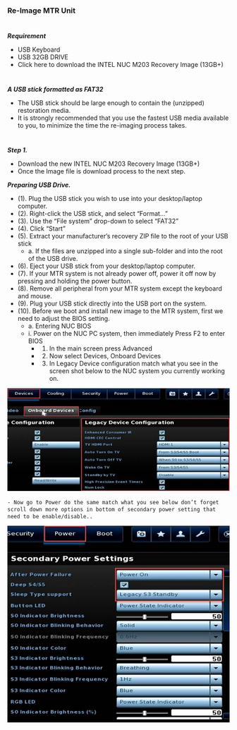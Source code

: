 ### Re-Image MTR Unit

#
***_Requirement_***
  - USB Keyboard
  - USB 32GB DRIVE
  - Click here to download the INTEL NUC M203 Recovery Image (13GB+)
#
***_A USB stick formatted as FAT32_***
  - The USB stick should be large enough to contain the (unzipped) restoration media.
  - It is strongly recommended that you use the fastest USB media available to you, to minimize the time the re-imaging process takes.

#
***Step 1.***
- Download the new INTEL NUC M203 Recovery Image (13GB+)
- Once the Image file is download process to the next step.


***Preparing USB Drive.***
- (1).	Plug the USB stick you wish to use into your desktop/laptop computer.
- (2).	Right-click the USB stick, and select “Format…”
- (3).	Use the “File system” drop-down to select “FAT32”
- (4).	Click “Start”
- (5).	Extract your manufacturer’s recovery ZIP file to the root of your USB stick
    - a.	If the files are unzipped into a single sub-folder and into the root of the USB drive.
- (6).	Eject your USB stick from your desktop/laptop computer.
- (7).	If your MTR system is not already power off, power it off now by pressing and holding the power button.
- (8).	Remove all peripheral from your MTR system except the keyboard and mouse.
- (9).	Plug your USB stick directly into the USB port on the system.
- (10).	Before we boot and install new image to the MTR system, first we need to adjust the BIOS setting.
  - a.	Entering NUC BIOS
  - i.	Power on the NUC PC system, then immediately Press F2 to enter BIOS
    - 1.	In the main screen press Advanced
    - 2.	Now select Devices, Onboard Devices 
    - 3.	In Legacy Device configuration match what you see in the screen shot below to the NUC system you currently working on.

![TEST](docs/images/Bios_D.png)

    - Now go to Power do the same match what you see below don’t forget scroll down more options in bottom of secondary power setting that need to be enable/disable..
    
![TEST](docs/images/Bios_P.png)
